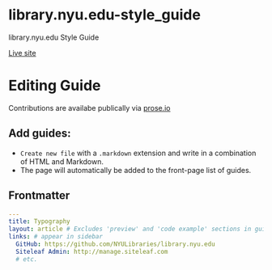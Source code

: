 # library.nyu.edu-style_guide
library.nyu.edu Style Guide

[Live site](//nyulibraries.github.io/library.nyu.edu-style_guide/)


# Editing Guide

Contributions are availabe publically via [prose.io](https://prose.io/#NYULibraries/library.nyu.edu-style_guide)

## Add guides:
* `Create new file` with a `.markdown` extension and write in a combination of HTML and Markdown.
* The page will automatically be added to the front-page list of guides.

## Frontmatter
```yml
---
title: Typography
layout: article # Excludes 'preview' and 'code example' sections in guides (default: guide)
links: # appear in sidebar
  GitHub: https://github.com/NYULibraries/library.nyu.edu
  Siteleaf Admin: http://manage.siteleaf.com
  # etc.
```
